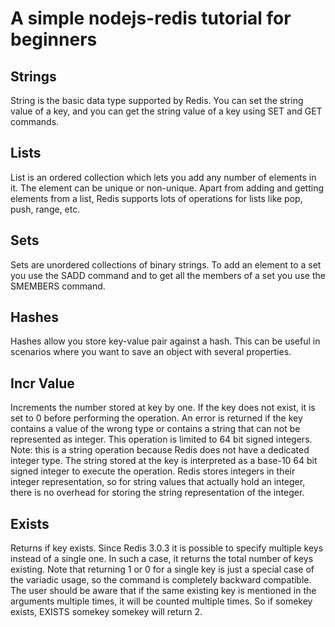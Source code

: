 # A simple nodejs-redis tutorial for beginners

## Strings

String is the basic data type supported by Redis. You can set the string value of a key, and you can get the string value of a key using SET and GET commands.

## Lists

List is an ordered collection which lets you add any number of elements in it. The element can be unique or non-unique. Apart from adding and getting elements from a list, Redis supports lots of operations for lists like pop, push, range, etc.

## Sets

Sets are unordered collections of binary strings. To add an element to a set you use the SADD command and to get all the members of a set you use the SMEMBERS command.

## Hashes

Hashes allow you store key-value pair against a hash. This can be useful in scenarios where you want to save an object with several properties.

## Incr Value

Increments the number stored at key by one. If the key does not exist, it is set to 0 before performing the operation. An error is returned if the key contains a value of the wrong type or contains a string that can not be represented as integer. This operation is limited to 64 bit signed integers.
Note: this is a string operation because Redis does not have a dedicated integer type. The string stored at the key is interpreted as a base-10 64 bit signed integer to execute the operation.
Redis stores integers in their integer representation, so for string values that actually hold an integer, there is no overhead for storing the string representation of the integer.

## Exists

Returns if key exists.
Since Redis 3.0.3 it is possible to specify multiple keys instead of a single one. In such a case, it returns the total number of keys existing. Note that returning 1 or 0 for a single key is just a special case of the variadic usage, so the command is completely backward compatible.
The user should be aware that if the same existing key is mentioned in the arguments multiple times, it will be counted multiple times. So if somekey exists, EXISTS somekey somekey will return 2.